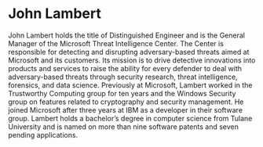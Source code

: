 # John Lambert

John Lambert holds the title of Distinguished Engineer and is the General Manager of the Microsoft Threat Intelligence Center. The Center is responsible for detecting and disrupting adversary-based threats aimed at Microsoft and its customers. Its mission is to drive detective innovations into products and services to raise the ability for every defender to deal with adversary-based threats through security research, threat intelligence, forensics, and data science. Previously at Microsoft, Lambert worked in the Trustworthy Computing group for ten years and the Windows Security group on features related to cryptography and security management. He joined Microsoft after three years at IBM as a developer in their software group. Lambert holds a bachelor’s degree in computer science from Tulane University and is named on more than nine software patents and seven pending applications.